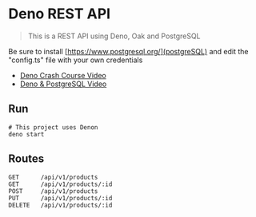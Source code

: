 # Deno REST API

> This is a REST API using Deno, Oak and PostgreSQL

Be sure to install [https://www.postgresql.org/](postgreSQL) and edit the "config.ts" file with your own credentials

* [Deno Crash Course Video](https://www.youtube.com/watch?v=NHHhiqwcfRM)
* [Deno & PostgreSQL Video](https://youtu.be/KuaI6mphFNc)

## Run

```
# This project uses Denon
deno start
```

## Routes

```
GET      /api/v1/products
GET      /api/v1/products/:id
POST     /api/v1/products
PUT      /api/v1/products/:id
DELETE   /api/v1/products/:id
```
